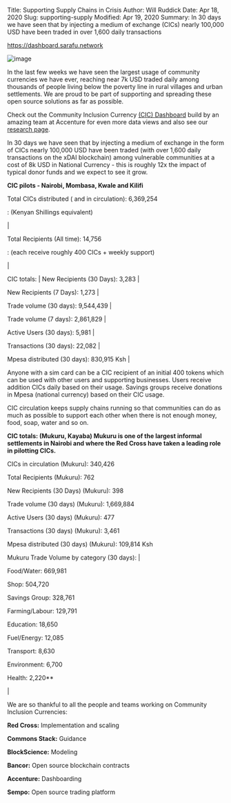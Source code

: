 Title: Supporting Supply Chains in Crisis
Author: Will Ruddick
Date: Apr 18, 2020
Slug: supporting-supply
Modified: Apr 19, 2020
Summary: In 30 days we have seen that by injecting a medium of exchange (CICs) nearly 100,000 USD have been traded in over 1,600 daily transactions

<https://dashboard.sarafu.network>

![image](images/blog/supporting-supply1.webp)

In the last few weeks we have seen the largest usage of community
currencies we have ever, reaching near 7k USD traded daily among
thousands of people living below the poverty line in rural villages and
urban settlements. We are proud to be part of supporting and spreading
these open source solutions as far as possible.

Check out the Community Inclusion Currency [(CIC)
Dashboard](https://dashboard.sarafu.network) build by an amazing team at
Accenture for even more data views and also see our [research
page](https://www.grassrootseconomics.org/pages/research.html).

In 30 days we have seen that by injecting a medium of exchange in the
form of CICs nearly 100,000 USD have been traded (with over 1,600 daily
transactions on the xDAI blockchain) among vulnerable communities at a
cost of 8k USD in National Currency - this is roughly 12x the impact of
typical donor funds and we expect to see it grow.

**CIC pilots - Nairobi, Mombasa, Kwale and Kilifi**

Total CICs distributed ( and in circulation): 6,369,254

: (Kenyan Shillings equivalent)

|

Total Recipients (All time): 14,756

: (each receive roughly 400 CICs + weekly support)

|

CIC totals: | New Recipients (30 Days): 3,283 |

New Recipients (7 Days): 1,273 |

Trade volume (30 days): 9,544,439 |

Trade volume (7 days): 2,861,829 |

Active Users (30 days): 5,981 |

Transactions (30 days): 22,082 |

Mpesa distributed (30 days): 830,915 Ksh |

Anyone with a sim card can be a CIC recipient of an initial 400 tokens
which can be used with other users and supporting businesses. Users
receive addition CICs daily based on their usage. Savings groups receive
donations in Mpesa (national currency) based on their CIC usage.

CIC circulation keeps supply chains running so that communities can do
as much as possible to support each other when there is not enough
money, food, soap, water and so on.

**CIC totals: (Mukuru, Kayaba) Mukuru is one of the largest informal
settlements in Nairobi and where the Red Cross have taken a leading role
in pilotting CICs.**

CICs in circulation (Mukuru): 340,426

Total Recipients (Mukuru): 762

New Recipients (30 Days) (Mukuru): 398

Trade volume (30 days) (Mukuru): 1,669,884

Active Users (30 days) (Mukuru): 477

Transactions (30 days) (Mukuru): 3,461

Mpesa distributed (30 days) (Mukuru): 109,814 Ksh

Mukuru Trade Volume by category (30 days): |

Food/Water: 669,981

Shop: 504,720

Savings Group: 328,761

Farming/Labour: 129,791

Education: 18,650

Fuel/Energy: 12,085

Transport: 8,630

Environment: 6,700

Health: 2,220\*\*

|

We are so thankful to all the people and teams working on Community
Inclusion Currencies:

**Red Cross:** Implementation and scaling

**Commons Stack:** Guidance

**BlockScience:** Modeling

**Bancor:** Open source blockchain contracts

**Accenture:** Dashboarding

**Sempo:** Open source trading platform

